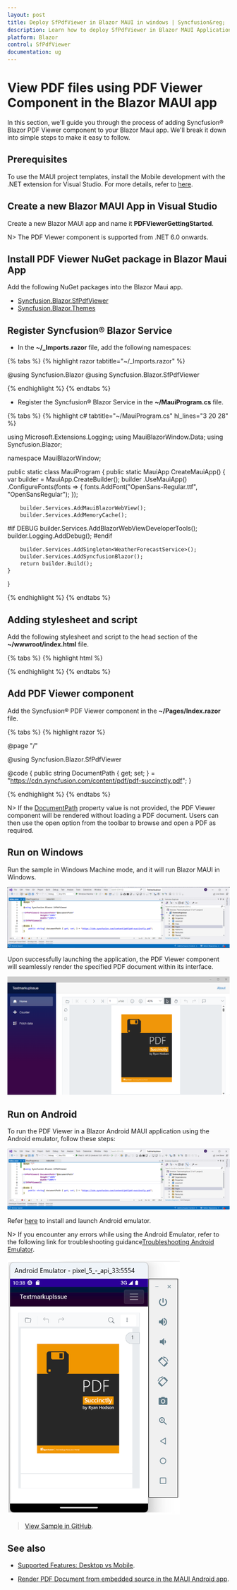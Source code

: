 ```yaml
---
layout: post
title: Deploy SfPdfViewer in Blazor MAUI in windows | Syncfusion&reg;
description: Learn how to deploy SfPdfViewer in Blazor MAUI Application on Windows in Syncfusion&reg; Blazor SfPdfViewer component and much more details.
platform: Blazor
control: SfPdfViewer
documentation: ug
---
```


# View PDF files using PDF Viewer Component in the Blazor MAUI app 

In this section, we'll guide you through the process of adding Syncfusion&reg; Blazor PDF Viewer component to your Blazor Maui app. We'll break it down into simple steps to make it easy to follow.

## Prerequisites

To use the MAUI project templates, install the Mobile development with the .NET extension for Visual Studio. For more details, refer to [here](https://learn.microsoft.com/en-us/dotnet/MAUI/get-started/installation?tabs=vswin).

## Create a new Blazor MAUI App in Visual Studio

Create a new Blazor MAUI app and name it **PDFViewerGettingStarted**.

N> The PDF Viewer component is supported from .NET 6.0 onwards.

## Install PDF Viewer NuGet package in Blazor Maui App

Add the following NuGet packages into the Blazor Maui app.

* [Syncfusion.Blazor.SfPdfViewer](https://www.nuget.org/packages/Syncfusion.Blazor.SfPdfViewer) 
* [Syncfusion.Blazor.Themes](https://www.nuget.org/packages/Syncfusion.Blazor.Themes)

## Register Syncfusion&reg; Blazor Service

* In the **~/_Imports.razor** file, add the following namespaces:

{% tabs %}
{% highlight razor tabtitle="~/_Imports.razor" %}

@using Syncfusion.Blazor 
@using Syncfusion.Blazor.SfPdfViewer

{% endhighlight %}
{% endtabs %}

* Register the Syncfusion&reg; Blazor Service in the **~/MauiProgram.cs** file.

{% tabs %}
{% highlight c# tabtitle="~/MauiProgram.cs" hl_lines="3 20 28" %}

using Microsoft.Extensions.Logging;
using MauiBlazorWindow.Data;
using Syncfusion.Blazor;

namespace MauiBlazorWindow;

public static class MauiProgram
{
    public static MauiApp CreateMauiApp()
    {
        var builder = MauiApp.CreateBuilder();
        builder
            .UseMauiApp<App>()
            .ConfigureFonts(fonts =>
            {
                fonts.AddFont("OpenSans-Regular.ttf", "OpenSansRegular");
            });

        builder.Services.AddMauiBlazorWebView();
        builder.Services.AddMemoryCache();

#if DEBUG
        builder.Services.AddBlazorWebViewDeveloperTools();
        builder.Logging.AddDebug();
#endif

        builder.Services.AddSingleton<WeatherForecastService>();
        builder.Services.AddSyncfusionBlazor();
        return builder.Build();
    }
}

{% endhighlight %}
{% endtabs %}

## Adding stylesheet and script

Add the following stylesheet and script to the head section of the **~/wwwroot/index.html** file.

{% tabs %}
{% highlight html %}

<head>
    <!-- Syncfusion&reg; Blazor PDF Viewer control's theme style sheet -->
    <link href="_content/Syncfusion.Blazor.Themes/bootstrap5.css" rel="stylesheet" />
    <!-- Syncfusion&reg; Blazor PDF Viewer control's scripts -->
    <script src="_content/Syncfusion.Blazor.SfPdfViewer/scripts/syncfusion-blazor-sfpdfviewer.min.js" type="text/javascript"></script>
</head>

{% endhighlight %}
{% endtabs %}

## Add PDF Viewer component

Add the Syncfusion&reg; PDF Viewer component in the **~/Pages/Index.razor** file.

{% tabs %}
{% highlight razor %}

@page "/"

@using Syncfusion.Blazor.SfPdfViewer

<SfPdfViewer2 DocumentPath="@DocumentPath"
              Height="100%"
              Width="100%">
</SfPdfViewer2>

@code {
    public string DocumentPath { get; set; } = "https://cdn.syncfusion.com/content/pdf/pdf-succinctly.pdf";
}

{% endhighlight %}
{% endtabs %}

N> If the [DocumentPath](https://help.syncfusion.com/cr/blazor/Syncfusion.Blazor.SfPdfViewer.PdfViewerBase.html#Syncfusion_Blazor_SfPdfViewer_PdfViewerBase_DocumentPath) property value is not provided, the PDF Viewer component will be rendered without loading a PDF document. Users can then use the open option from the toolbar to browse and open a PDF as required.

## Run on Windows

Run the sample in Windows Machine mode, and it will run Blazor MAUI in Windows.

![Run Windows machine](gettingstarted-images/Windows-machine.png)

Upon successfully launching the application, the PDF Viewer component will seamlessly render the specified PDF document within its interface.

![Blazor SfPdfViewer Component](gettingstarted-images/Windows-maui-output.png)

## Run on Android

To run the PDF Viewer in a Blazor Android MAUI application using the Android emulator, follow these steps:

![Run Windows machine](gettingstarted-images/android-maui.png)

Refer [here](https://learn.microsoft.com/en-us/dotnet/maui/android/emulator/device-manager#android-device-manager-on-windows) to install and launch Android emulator.

N> If you encounter any errors while using the Android Emulator, refer to the following link for troubleshooting guidance[Troubleshooting Android Emulator](https://learn.microsoft.com/en-us/dotnet/maui/android/emulator/troubleshooting).

![Blazor SfPdfViewer Component](gettingstarted-images/android-emulator.png)

>[View Sample in GitHub](https://github.com/SyncfusionExamples/blazor-pdf-viewer-examples/tree/master/Server%20Deployment/Maui/MauiBlazorWindow).

## See also

* [Supported Features: Desktop vs Mobile](./features#supported-features-desktop-vs-mobile).

* [Render PDF Document from embedded source in the MAUI Android app](../how-to/deploy-maui-using-android-emulator).